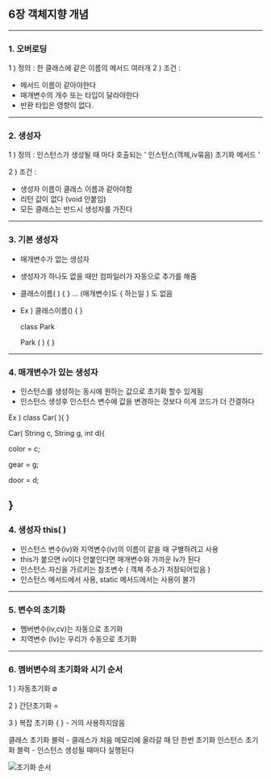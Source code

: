
## 6장 객체지향 개념
----
### 1. 오버로딩
1 ) 정의 : 한 클래스에 같은 이름의 메서드 여러개
2 ) 조건 :
 * 메서드 이름이 같아야한다
 * 매개변수의 개수 또는 타입이 달라야한다
 * 반환 타입은 영향이 없다.
---

### 2. 생성자
1 ) 정의 : 인스턴스가 생성될 때 마다 호출되는 ' 인스턴스(객체,iv묶음) 초기화 메서드 '

2 ) 조건 :
 * 생성자 이름이 클래스 이름과 같아야함
 * 리턴 값이 없다 (void 안붙임)
 * 모든 클래스는 반드시 생성자를 가진다


---

### 3. 기본 생성자

* 매개변수가 없는 생성자
* 생성자가 하나도 없을 때만 컴파일러가 자동으로 추가를 해줌
*  클래스이름( ) {  } ... (매개변수)도 { 하는일 } 도 없음
*  
   Ex )  클래스이름() { }
   
     class Park
     
     Park ( ) { }
---

### 4. 매개변수가 있는 생성자
* 인스턴스를 생성하는 동시에 원하는 값으로 초기화 할수 있게됨
* 인스턴스 생성후 인스턴스 변수에 값을 변경하는 것보다 이게 코드가 더 간결하다

Ex ) 
 class Car( ){ }

 Car( String c, String g, int d){

 color = c;

 gear = g;

 door = d;

 }
---

### 4. 생성자 this( )
* 인스턴스 변수(iv)와 지역변수(lv)의 이름이 같을 때 구별하려고 사용
* this가 붙으면 iv이다 안붙인다면 매개변수와 가까운 lv가 된다
* 인스턴스 자신을 가르키는 참조변수 ( 객체 주소가 저장되어있음 )
* 인스턴스 메서드에서 사용, static 메서드에서는 사용이 불가
---

### 5. 변수의 초기화
+ 멤버변수(iv,cv)는 자동으로 초기화
+ 지역변수 (lv)는 우리가 수동으로 초기화
---

### 6. 멤버변수의 초기화와 시기 순서

 1 ) 자동초기화  ∅
 
 2 ) 간단초기화  =
 
 3 ) 복잡 초기화  { }  - 거의 사용하지않음

클래스 초기화 블럭 -  클래스가 처음 메모리에 올라갈 때 단 한번 초기화
인스턴스 초기화 블럭 -  인스턴스 생성될 때마다 실행된다

![초기화 순서](https://user-images.githubusercontent.com/86302876/218307751-9bf0498f-2b85-4c0b-bdcf-7721d8987121.jpg)

